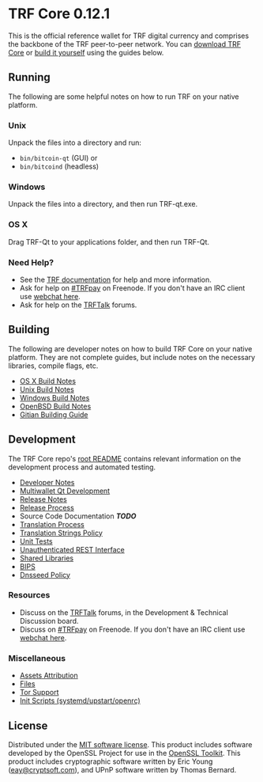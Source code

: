 TRF Core 0.12.1
=====================

This is the official reference wallet for TRF digital currency and comprises the backbone of the TRF peer-to-peer network. You can [download TRF Core](https://www.TRF.org/downloads/) or [build it yourself](#building) using the guides below.

Running
---------------------
The following are some helpful notes on how to run TRF on your native platform.

### Unix

Unpack the files into a directory and run:

- `bin/bitcoin-qt` (GUI) or
- `bin/bitcoind` (headless)

### Windows

Unpack the files into a directory, and then run TRF-qt.exe.

### OS X

Drag TRF-Qt to your applications folder, and then run TRF-Qt.

### Need Help?

* See the [TRF documentation](https://TRFpay.atlassian.net/wiki/display/DOC)
for help and more information.
* Ask for help on [#TRFpay](http://webchat.freenode.net?channels=TRFpay) on Freenode. If you don't have an IRC client use [webchat here](http://webchat.freenode.net?channels=TRFpay).
* Ask for help on the [TRFTalk](https://TRFtalk.org/) forums.

Building
---------------------
The following are developer notes on how to build TRF Core on your native platform. They are not complete guides, but include notes on the necessary libraries, compile flags, etc.

- [OS X Build Notes](build-osx.md)
- [Unix Build Notes](build-unix.md)
- [Windows Build Notes](build-windows.md)
- [OpenBSD Build Notes](build-openbsd.md)
- [Gitian Building Guide](gitian-building.md)

Development
---------------------
The TRF Core repo's [root README](/README.md) contains relevant information on the development process and automated testing.

- [Developer Notes](developer-notes.md)
- [Multiwallet Qt Development](multiwallet-qt.md)
- [Release Notes](release-notes.md)
- [Release Process](release-process.md)
- Source Code Documentation ***TODO***
- [Translation Process](translation_process.md)
- [Translation Strings Policy](translation_strings_policy.md)
- [Unit Tests](unit-tests.md)
- [Unauthenticated REST Interface](REST-interface.md)
- [Shared Libraries](shared-libraries.md)
- [BIPS](bips.md)
- [Dnsseed Policy](dnsseed-policy.md)

### Resources
* Discuss on the [TRFTalk](https://TRFtalk.org/) forums, in the Development & Technical Discussion board.
* Discuss on [#TRFpay](http://webchat.freenode.net/?channels=TRFpay) on Freenode. If you don't have an IRC client use [webchat here](http://webchat.freenode.net/?channels=TRFpay).

### Miscellaneous
- [Assets Attribution](assets-attribution.md)
- [Files](files.md)
- [Tor Support](tor.md)
- [Init Scripts (systemd/upstart/openrc)](init.md)

License
---------------------
Distributed under the [MIT software license](http://www.opensource.org/licenses/mit-license.php).
This product includes software developed by the OpenSSL Project for use in the [OpenSSL Toolkit](https://www.openssl.org/). This product includes
cryptographic software written by Eric Young ([eay@cryptsoft.com](mailto:eay@cryptsoft.com)), and UPnP software written by Thomas Bernard.

